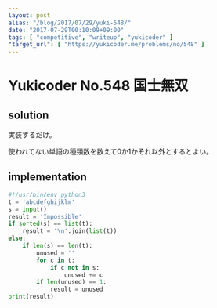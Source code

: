 ```yaml
---
layout: post
alias: "/blog/2017/07/29/yuki-548/"
date: "2017-07-29T00:10:09+09:00"
tags: [ "competitive", "writeup", "yukicoder" ]
"target_url": [ "https://yukicoder.me/problems/no/548" ]
---
```


# Yukicoder No.548 国士無双

## solution

実装するだけ。

使われてない単語の種類数を数えて$0$か$1$かそれ以外とするとよい。

## implementation

``` python
#!/usr/bin/env python3
t = 'abcdefghijklm'
s = input()
result = 'Impossible'
if sorted(s) == list(t):
    result = '\n'.join(list(t))
else:
    if len(s) == len(t):
        unused = ''
        for c in t:
            if c not in s:
                unused += c
        if len(unused) == 1:
            result = unused
print(result)
```
